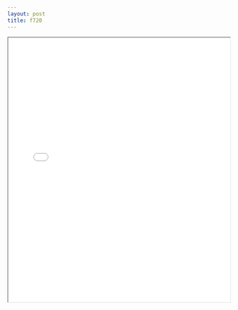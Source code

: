 ```yaml
---
layout: post
title: f720
---
```


<div class="pdf-container">
<iframe src="/ea/assets/pdfs/f720.pdf" height="600" width="100%" allowFullScreen="true"></iframe>
</div>

